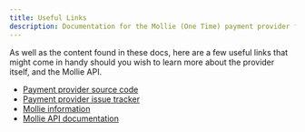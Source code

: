 ```yaml
---
title: Useful Links
description: Documentation for the Mollie (One Time) payment provider for Vendr, the eCommerce solution for Umbraco v8+
---
```


As well as the content found in these docs, here are a few useful links that might come in handy should you wish to learn more about the provider itself, and the Mollie API.

* [Payment provider source code](https://github.com/vendrhub/vendr-payment-provider-mollie)
* [Payment provider issue tracker](https://github.com/vendrhub/vendr-payment-provider-mollie/issues)
* [Mollie information](https://www.mollie.com)
* [Mollie API documentation](https://docs.mollie.com/reference/v2/orders-api/create-order)